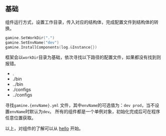 

## 基础

组件运行方式，设置工作目录，传入对应的结构体，完成配置文件到结构体的转换。

```go
gamine.SetWorkDir(".")
gamine.SetEnvName("dev")
gamine.InstallComponents(log.&Instance{})
```

框架会以`workDir`目录为基础，依次寻找以下路径的配置文件，如果都没有找到则报错。

- .
- ./bin
- ../bin
- ./configs
- ../configs


寻找`gamine.{envName}.yml` 文件，其中`envName`的可选值为：`dev prod`，当不设置`envName`时默认为`dev`。
所有的组件都是一个单例对象，初始化完成后可在程序任意位置获取。


以上，对组件的了解可以从 [hello](https://github.com/pleuvoir/gamine/blob/main/docs/hello.md) 开始。